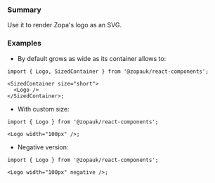 ### Summary

Use it to render Zopa's logo as an SVG.

### Examples

- By default grows as wide as its container allows to:

```tsx
import { Logo, SizedContainer } from '@zopauk/react-components';

<SizedContainer size="short">
  <Logo />
</SizedContainer>;
```

- With custom size:

```tsx
import { Logo } from '@zopauk/react-components';

<Logo width="100px" />;
```

- Negative version:

```tsx { "props": { "style": { "backgroundColor": "black", "border": "none" } } }
import { Logo } from '@zopauk/react-components';

<Logo width="100px" negative />;
```
